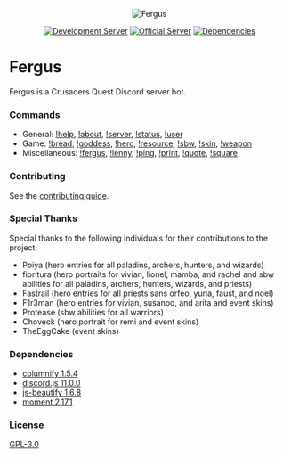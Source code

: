 <div align="center">
  <p>
    <img src="https://raw.githubusercontent.com/Johj/fergus/master/assets/fergus.png" title="Fergus"/>
  </p>
  <p>
    <a href="https://discord.gg/WjEFnzC"><img src="https://discordapp.com/api/guilds/258167954913361930/widget.png" title="Development Server"/></a>
    <a href="https://discord.gg/6TRnyhj"><img src="https://discordapp.com/api/guilds/206599473282023424/widget.png" title="Official Server"/></a>
    <a href="https://david-dm.org/Johj/fergus"><img src="https://david-dm.org/Johj/fergus.svg" title="Dependencies"/></a>
  </p>
</div>

# Fergus
Fergus is a Crusaders Quest Discord server bot.

### Commands
- General:
  [!help](https://github.com/Johj/fergus/blob/master/commands/help.js),
  [!about](https://github.com/Johj/fergus/blob/master/commands/about.js),
  [!server](https://github.com/Johj/fergus/blob/master/commands/server.js),
  [!status](https://github.com/Johj/fergus/blob/master/commands/status.js),
  [!user](https://github.com/Johj/fergus/blob/master/commands/user.js)
- Game:
  [!bread](https://github.com/Johj/fergus/blob/master/commands/bread.js),
  [!goddess](https://github.com/Johj/fergus/blob/master/commands/goddess.js),
  [!hero](https://github.com/Johj/fergus/blob/master/commands/hero.js),
  [!resource](https://github.com/Johj/fergus/blob/master/commands/resource.js),
  [!sbw](https://github.com/Johj/fergus/blob/master/commands/sbw.js),
  [!skin](https://github.com/Johj/fergus/blob/master/commands/skin.js),
  [!weapon](https://github.com/Johj/fergus/blob/master/commands/weapon.js)
- Miscellaneous:
  [!fergus](https://github.com/Johj/fergus/blob/master/commands/fergus.js),
  [!lenny](https://github.com/Johj/fergus/blob/master/commands/lenny.js),
  [!ping](https://github.com/Johj/fergus/blob/master/commands/ping.js),
  [!print](https://github.com/Johj/fergus/blob/master/commands/print.js),
  [!quote](https://github.com/Johj/fergus/blob/master/commands/quote.js),
  [!square](https://github.com/Johj/fergus/blob/master/commands/square.js)

### Contributing
See the [contributing guide](https://github.com/Johj/fergus/tree/master/contribute).

### Special Thanks
Special thanks to the following individuals for their contributions to the project:
- Poiya (hero entries for all paladins, archers, hunters, and wizards)
- fioritura (hero portraits for vivian, lionel, mamba, and rachel and sbw abilities for all paladins, archers, hunters, wizards, and priests)
- Fastrail (hero entries for all priests sans orfeo, yuria, faust, and noel)
- F1r3man (hero entries for vivian, susanoo, and arita and event skins)
- Protease (sbw abilities for all warriors)
- Choveck (hero portrait for remi and event skins)
- TheEggCake (event skins)

### Dependencies
- [columnify 1.5.4](https://github.com/timoxley/columnify)
- [discord.js 11.0.0](https://github.com/hydrabolt/discord.js)
- [js-beautify 1.6.8](https://github.com/beautify-web/js-beautify)
- [moment 2.17.1](https://github.com/moment/moment/)

### License
[GPL-3.0](https://raw.githubusercontent.com/Johj/fergus/master/LICENSE)
